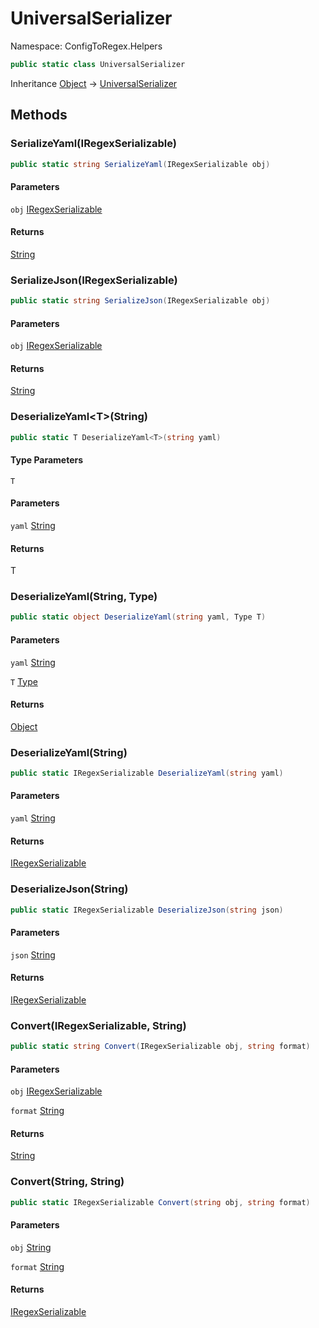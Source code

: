 # UniversalSerializer

Namespace: ConfigToRegex.Helpers

```csharp
public static class UniversalSerializer
```

Inheritance [Object](https://docs.microsoft.com/en-us/dotnet/api/system.object) → [UniversalSerializer](./configtoregex.helpers.universalserializer.md)

## Methods

### **SerializeYaml(IRegexSerializable)**

```csharp
public static string SerializeYaml(IRegexSerializable obj)
```

#### Parameters

`obj` [IRegexSerializable](./configtoregex.iregexserializable.md)<br>

#### Returns

[String](https://docs.microsoft.com/en-us/dotnet/api/system.string)<br>

### **SerializeJson(IRegexSerializable)**

```csharp
public static string SerializeJson(IRegexSerializable obj)
```

#### Parameters

`obj` [IRegexSerializable](./configtoregex.iregexserializable.md)<br>

#### Returns

[String](https://docs.microsoft.com/en-us/dotnet/api/system.string)<br>

### **DeserializeYaml&lt;T&gt;(String)**

```csharp
public static T DeserializeYaml<T>(string yaml)
```

#### Type Parameters

`T`<br>

#### Parameters

`yaml` [String](https://docs.microsoft.com/en-us/dotnet/api/system.string)<br>

#### Returns

T<br>

### **DeserializeYaml(String, Type)**

```csharp
public static object DeserializeYaml(string yaml, Type T)
```

#### Parameters

`yaml` [String](https://docs.microsoft.com/en-us/dotnet/api/system.string)<br>

`T` [Type](https://docs.microsoft.com/en-us/dotnet/api/system.type)<br>

#### Returns

[Object](https://docs.microsoft.com/en-us/dotnet/api/system.object)<br>

### **DeserializeYaml(String)**

```csharp
public static IRegexSerializable DeserializeYaml(string yaml)
```

#### Parameters

`yaml` [String](https://docs.microsoft.com/en-us/dotnet/api/system.string)<br>

#### Returns

[IRegexSerializable](./configtoregex.iregexserializable.md)<br>

### **DeserializeJson(String)**

```csharp
public static IRegexSerializable DeserializeJson(string json)
```

#### Parameters

`json` [String](https://docs.microsoft.com/en-us/dotnet/api/system.string)<br>

#### Returns

[IRegexSerializable](./configtoregex.iregexserializable.md)<br>

### **Convert(IRegexSerializable, String)**

```csharp
public static string Convert(IRegexSerializable obj, string format)
```

#### Parameters

`obj` [IRegexSerializable](./configtoregex.iregexserializable.md)<br>

`format` [String](https://docs.microsoft.com/en-us/dotnet/api/system.string)<br>

#### Returns

[String](https://docs.microsoft.com/en-us/dotnet/api/system.string)<br>

### **Convert(String, String)**

```csharp
public static IRegexSerializable Convert(string obj, string format)
```

#### Parameters

`obj` [String](https://docs.microsoft.com/en-us/dotnet/api/system.string)<br>

`format` [String](https://docs.microsoft.com/en-us/dotnet/api/system.string)<br>

#### Returns

[IRegexSerializable](./configtoregex.iregexserializable.md)<br>
